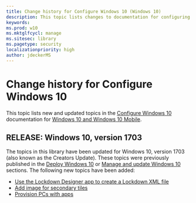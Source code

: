 ```yaml
---
title: Change history for Configure Windows 10 (Windows 10)
description: This topic lists changes to documentation for configuring Windows 10.
keywords: 
ms.prod: w10
ms.mktglfcycl: manage
ms.sitesec: library
ms.pagetype: security
localizationpriority: high
author: jdeckerMS
---
```


# Change history for Configure Windows 10

This topic lists new and updated topics in the [Configure Windows 10](index.md) documentation for [Windows 10 and Windows 10 Mobile](../index.md).


## RELEASE: Windows 10, version 1703

The topics in this library have been updated for Windows 10, version 1703 (also known as the Creators Update). These topics were previously published in the [Deploy Windows 10](../deploy/index.md) or [Manage and update Windows 10](../manage/index.md) sections. The following new topics have been added:

- [Use the Lockdown Designer app to create a Lockdown XML file](mobile-lockdown-designer.md)
- [Add image for secondary tiles](start-secondary-tiles.md)
- [Provision PCs with apps](provision-pcs-with-apps.md)